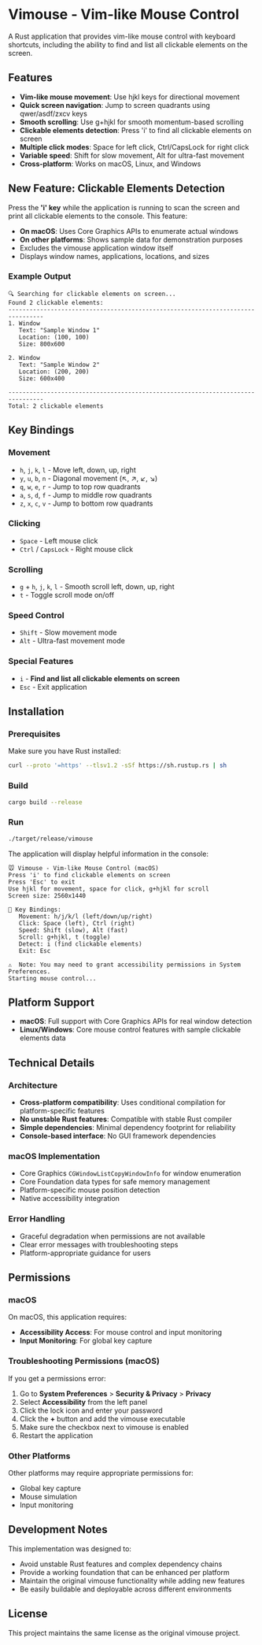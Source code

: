 # Vimouse - Vim-like Mouse Control

A Rust application that provides vim-like mouse control with keyboard shortcuts, including the ability to find and list all clickable elements on the screen.

## Features

- **Vim-like mouse movement**: Use hjkl keys for directional movement
- **Quick screen navigation**: Jump to screen quadrants using qwer/asdf/zxcv keys
- **Smooth scrolling**: Use g+hjkl for smooth momentum-based scrolling
- **Clickable elements detection**: Press 'i' to find all clickable elements on screen
- **Multiple click modes**: Space for left click, Ctrl/CapsLock for right click
- **Variable speed**: Shift for slow movement, Alt for ultra-fast movement
- **Cross-platform**: Works on macOS, Linux, and Windows

## New Feature: Clickable Elements Detection

Press the **'i' key** while the application is running to scan the screen and print all clickable elements to the console. This feature:

- **On macOS**: Uses Core Graphics APIs to enumerate actual windows
- **On other platforms**: Shows sample data for demonstration purposes
- Excludes the vimouse application window itself
- Displays window names, applications, locations, and sizes

### Example Output

```
🔍 Searching for clickable elements on screen...
Found 2 clickable elements:
--------------------------------------------------------------------------------
1. Window
   Text: "Sample Window 1"
   Location: (100, 100)
   Size: 800x600

2. Window
   Text: "Sample Window 2"
   Location: (200, 200)
   Size: 600x400

--------------------------------------------------------------------------------
Total: 2 clickable elements
```

## Key Bindings

### Movement
- `h`, `j`, `k`, `l` - Move left, down, up, right
- `y`, `u`, `b`, `n` - Diagonal movement (↖, ↗, ↙, ↘)
- `q`, `w`, `e`, `r` - Jump to top row quadrants
- `a`, `s`, `d`, `f` - Jump to middle row quadrants  
- `z`, `x`, `c`, `v` - Jump to bottom row quadrants

### Clicking
- `Space` - Left mouse click
- `Ctrl` / `CapsLock` - Right mouse click

### Scrolling
- `g` + `h`, `j`, `k`, `l` - Smooth scroll left, down, up, right
- `t` - Toggle scroll mode on/off

### Speed Control
- `Shift` - Slow movement mode
- `Alt` - Ultra-fast movement mode

### Special Features
- `i` - **Find and list all clickable elements on screen**
- `Esc` - Exit application

## Installation

### Prerequisites

Make sure you have Rust installed:
```bash
curl --proto '=https' --tlsv1.2 -sSf https://sh.rustup.rs | sh
```

### Build

```bash
cargo build --release
```

### Run

```bash
./target/release/vimouse
```

The application will display helpful information in the console:

```
🐭 Vimouse - Vim-like Mouse Control (macOS)
Press 'i' to find clickable elements on screen
Press 'Esc' to exit
Use hjkl for movement, space for click, g+hjkl for scroll
Screen size: 2560x1440

🔑 Key Bindings:
   Movement: h/j/k/l (left/down/up/right)
   Click: Space (left), Ctrl (right)
   Speed: Shift (slow), Alt (fast)
   Scroll: g+hjkl, t (toggle)
   Detect: i (find clickable elements)
   Exit: Esc

⚠️  Note: You may need to grant accessibility permissions in System Preferences.
Starting mouse control...
```

## Platform Support

- **macOS**: Full support with Core Graphics APIs for real window detection
- **Linux/Windows**: Core mouse control features with sample clickable elements data

## Technical Details

### Architecture
- **Cross-platform compatibility**: Uses conditional compilation for platform-specific features
- **No unstable Rust features**: Compatible with stable Rust compiler
- **Simple dependencies**: Minimal dependency footprint for reliability
- **Console-based interface**: No GUI framework dependencies

### macOS Implementation
- Core Graphics `CGWindowListCopyWindowInfo` for window enumeration
- Core Foundation data types for safe memory management
- Platform-specific mouse position detection
- Native accessibility integration

### Error Handling
- Graceful degradation when permissions are not available
- Clear error messages with troubleshooting steps
- Platform-appropriate guidance for users

## Permissions

### macOS
On macOS, this application requires:
- **Accessibility Access**: For mouse control and input monitoring
- **Input Monitoring**: For global key capture

### Troubleshooting Permissions (macOS)

If you get a permissions error:

1. Go to **System Preferences** > **Security & Privacy** > **Privacy**
2. Select **Accessibility** from the left panel
3. Click the lock icon and enter your password
4. Click the **+** button and add the vimouse executable
5. Make sure the checkbox next to vimouse is enabled
6. Restart the application

### Other Platforms
Other platforms may require appropriate permissions for:
- Global key capture
- Mouse simulation
- Input monitoring

## Development Notes

This implementation was designed to:
- Avoid unstable Rust features and complex dependency chains
- Provide a working foundation that can be enhanced per platform
- Maintain the original vimouse functionality while adding new features
- Be easily buildable and deployable across different environments

## License

This project maintains the same license as the original vimouse project.